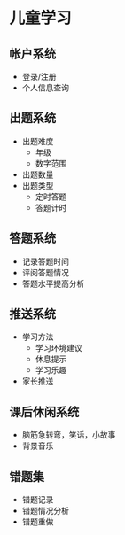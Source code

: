 # 儿童学习

## 帐户系统

- 登录/注册
- 个人信息查询

## 出题系统

- 出题难度
  - 年级
  - 数字范围
- 出题数量
- 出题类型
  - 定时答题
  - 答题计时

## 答题系统

- 记录答题时间
- 评阅答题情况
- 答题水平提高分析

## 推送系统

- 学习方法
  - 学习环境建议  
  - 休息提示
  - 学习乐趣
- 家长推送

## 课后休闲系统

- 脑筋急转弯，笑话，小故事
- 背景音乐

## 错题集

- 错题记录
- 错题情况分析
- 错题重做

